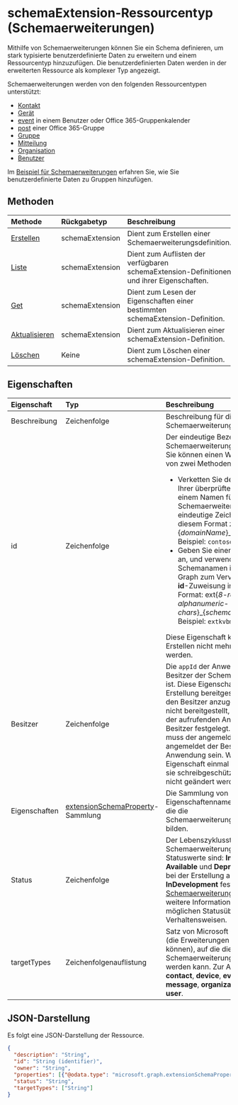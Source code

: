 # <a name="schemaextension-resource-type-schema-extensions"></a>schemaExtension-Ressourcentyp (Schemaerweiterungen)

Mithilfe von Schemaerweiterungen können Sie ein Schema definieren, um stark typisierte benutzerdefinierte Daten zu erweitern und einem Ressourcentyp hinzuzufügen. Die benutzerdefinierten Daten werden in der erweiterten Ressource als komplexer Typ angezeigt. 

Schemaerweiterungen werden von den folgenden Ressourcentypen unterstützt:

 - [Kontakt](contact.md)
 - [Gerät](device.md)
 - [event](event.md) in einem Benutzer oder Office 365-Gruppenkalender
 - [post](post.md) einer Office 365-Gruppe
 - [Gruppe](group.md)
 - [Mitteilung](message.md) 
 - [Organisation](organization.md)
 - [Benutzer](user.md)

Im [Beispiel für Schemaerweiterungen](../../../concepts/extensibility_schema_groups.md) erfahren Sie, wie Sie benutzerdefinierte Daten zu Gruppen hinzufügen.

## <a name="methods"></a>Methoden

| Methode           | Rückgabetyp    |Beschreibung|
|:---------------|:--------|:----------|
|[Erstellen](../api/schemaextension_post_schemaextensions.md) | schemaExtension |Dient zum Erstellen einer Schemaerweiterungsdefinition.|
|[Liste](../api/schemaextension_list.md) | schemaExtension |Dient zum Auflisten der verfügbaren schemaExtension-Definitionen und ihrer Eigenschaften.|
|[Get](../api/schemaextension_get.md) | schemaExtension |Dient zum Lesen der Eigenschaften einer bestimmten schemaExtension-Definition.|
|[Aktualisieren](../api/schemaextension_update.md) | schemaExtension   |Dient zum Aktualisieren einer schemaExtension-Definition. |
|[Löschen](../api/schemaextension_delete.md) | Keine |Dient zum Löschen einer schemaExtension-Definition. |

## <a name="properties"></a>Eigenschaften
| Eigenschaft     | Typ   |Beschreibung|
|:---------------|:--------|:----------|
|Beschreibung|Zeichenfolge|Beschreibung für die Schemaerweiterung.|
|id|Zeichenfolge|Der eindeutige Bezeichner für die Schemaerweiterungsdefinition. <br>Sie können einen Wert mit einer von zwei Methoden zuweisen: <ul><li>Verketten Sie den Namen einer Ihrer überprüften Domänen mit einem Namen für die Schemaerweiterung, um eine eindeutige Zeichenfolge in diesem Format zu bilden: \{_﻿domainName_\}\_\{_﻿schemaName_\}. Beispiel: `contoso_mySchema`. </li><li>Geben Sie einen Schemanamen an, und verwenden Sie diesen Schemanamen in Microsoft Graph zum Vervollständigen der **id**-Zuweisung in diesem Format: ext\{_﻿8-random-alphanumeric-chars_\}\_\{_﻿schema-name_\}. Zum Beispiel: `extkvbmkofy_mySchema`.</li></ul>Diese Eigenschaft kann nach dem Erstellen nicht mehr geändert werden. |
|Besitzer|Zeichenfolge|Die `appId` der Anwendung, die der Besitzer der Schemaerweiterung ist. Diese Eigenschaft kann bei der Erstellung bereitgestellt werden, um den Besitzer anzugeben.  Wird Sie nicht bereitgestellt, wird die `appId` der aufrufenden Anwendung als Besitzer festgelegt. In beiden Fällen muss der angemeldete Benutzer angemeldet der Besitzer der Anwendung sein. Wurde diese Eigenschaft einmal festgelegt, ist sie schreibgeschützt und kann nicht geändert werden.| 
|Eigenschaften|[extensionSchemaProperty](extensionschemaproperty.md)-Sammlung|Die Sammlung von Eigenschaftennamen und Typen, die die Schemaerweiterungsdefinition bilden.|
|Status|Zeichenfolge|Der Lebenszyklusstatus der Schemaerweiterung. Mögliche Statuswerte sind: **InDevelopment**, **Available** und **Deprecated**. Wird bei der Erstellung automatisch auf **InDevelopment** festgelegt. Unter [Schemaerweiterungen](../../../concepts/extensibility_overview.md#schema-extensions) finden Sie weitere Informationen zu den möglichen Statusübergängen und Verhaltensweisen.|
|targetTypes|Zeichenfolgenauflistung|Satz von Microsoft Graph-Typen (die Erweiterungen unterstützen können), auf die die Schemaerweiterung angewendet werden kann. Zur Auswahl stehen **contact**, **device**, **event**, **group**, **message**, **organization**, **post** und **user**.|

## <a name="json-representation"></a>JSON-Darstellung

Es folgt eine JSON-Darstellung der Ressource.

<!--{
  "blockType": "resource",
  "optionalProperties": [],
  "baseType": "microsoft.graph.entity",
  "@odata.type": "microsoft.graph.schemaExtension"
}-->

```json
{
  "description": "String",
  "id": "String (identifier)",
  "owner": "String",
  "properties": [{"@odata.type": "microsoft.graph.extensionSchemaProperty"}],
  "status": "String",
  "targetTypes": ["String"]
}

```

<!-- uuid: 8fcb5dbc-d5aa-4681-8e31-b001d5168d79
2015-10-25 14:57:30 UTC -->
<!-- {
  "type": "#page.annotation",
  "description": "schemaExtension resource",
  "keywords": "",
  "section": "documentation",
  "tocPath": ""
}-->